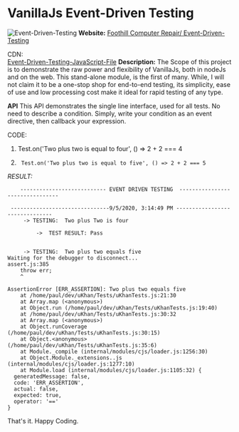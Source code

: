 # VanillaJs Event-Driven Testing
![Event-Driven-Testing](https://nexusone.sfo2.digitaloceanspaces.com/NEXUS-VanillaJs-NEXUS-gadgetJs_v1.0.0/EventDrivenTesting.png?X-Amz-Algorithm=AWS4-HMAC-SHA256&X-Amz-Credential=BYMY2DJBUWDCH4G7FJJD%2F20200905%2Fsfo2%2Fs3%2Faws4_request&X-Amz-Date=20200905T230401Z&X-Amz-Expires=604800&X-Amz-SignedHeaders=host&X-Amz-Signature=7119f9cd7b223df56478c861e49468cb36080d6920156dd45c27c7624b628a32)
**Website:**
[Foothill Computer Repair/ Event-Driven-Testing](https://foothillcomputerrepair.org/vanillajs/event-testing/index.html)

CDN:  
[Event-Driven-Testing-JavaScript-File](https://nexusone.sfo2.digitaloceanspaces.com/NEXUS-VanillaJs-NEXUS-gadgetJs_v1.0.0/uKhanTests.js?X-Amz-Algorithm=AWS4-HMAC-SHA256&X-Amz-Credential=BYMY2DJBUWDCH4G7FJJD/20200905/sfo2/s3/aws4_request&X-Amz-Date=20200905T230514Z&X-Amz-Expires=604800&X-Amz-SignedHeaders=host&X-Amz-Signature=9c33506a247b69ccdeb1b70ce275ed3312a051cec074a566ab6888e42f6708f6)
**Description:**
The Scope of this project is to demonstrate the raw power and flexibility of VanillaJs, both in nodeJs and on the web.  This stand-alone module, is the first of many.  While, I will not claim it to be a one-stop shop for end-to-end testing, its simplicity, ease of use and low processing cost make it ideal for rapid testing of any type.  

**API**
This API demonstrates the single line interface, used for all tests.
No need to describe a condition.  Simply, write your condition as an event directive, then callback your expression.

CODE:

 1.   Test.on('Two plus two is equal to four', () => 2 + 2 === 4

2.	    Test.on('Two plus two is equal to five', () => 2 + 2 === 5

*RESULT:*

        --------------------------- EVENT DRIVEN TESTING  --------------------------------
    
     -------------------------------9/5/2020, 3:14:49 PM -------------------------------
     	 -> TESTING:  Two plus Two is four
     
    		 ->  TEST RESULT: Pass
    
    
     	 -> TESTING:  Two plus two equals five
    Waiting for the debugger to disconnect...
    assert.js:385
        throw err;
        ^
    
    AssertionError [ERR_ASSERTION]: Two plus two equals five
        at /home/paul/dev/uKhan/Tests/uKhanTests.js:21:30
        at Array.map (<anonymous>)
        at Object.run (/home/paul/dev/uKhan/Tests/uKhanTests.js:19:40)
        at /home/paul/dev/uKhan/Tests/uKhanTests.js:30:32
        at Array.map (<anonymous>)
        at Object.runCoverage (/home/paul/dev/uKhan/Tests/uKhanTests.js:30:15)
        at Object.<anonymous> (/home/paul/dev/uKhan/Tests/uKhanTests.js:35:6)
        at Module._compile (internal/modules/cjs/loader.js:1256:30)
        at Object.Module._extensions..js (internal/modules/cjs/loader.js:1277:10)
        at Module.load (internal/modules/cjs/loader.js:1105:32) {
      generatedMessage: false,
      code: 'ERR_ASSERTION',
      actual: false,
      expected: true,
      operator: '=='
    }
That's it.  Happy Coding.
